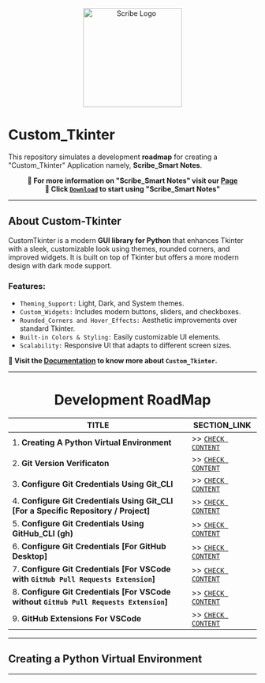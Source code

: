 <div align="center">
   <img src="https://github.com/user-attachments/assets/3f11292f-3f6a-4e25-9de9-3bafa4150daa" alt="Scribe Logo" width="200" height="200">
</div>

# Custom_Tkinter

This repository simulates a development **roadmap** for creating a "Custom_Tkinter" Application namely, **Scribe_Smart Notes**.

<div align="center">
   
   **📌 For more information on "Scribe_Smart Notes" visit our [Page](https://github.com/Yashvant-Chhapwale/Scribe_Smart-Notes)** <br>
   **📌 Click [`Download`](https://github.com/Yashvant-Chhapwale/Scribe_Smart-Notes/releases) to start using "Scribe_Smart Notes"**
</div>

---

## About Custom-Tkinter
CustomTkinter is a modern **GUI library for Python** that enhances Tkinter with a sleek, customizable look using themes, rounded corners, and improved widgets. It is built on top of Tkinter but offers a more modern design with dark mode support.

### Features:
- `Theming_Support:` Light, Dark, and System themes.
- `Custom_Widgets:` Includes modern buttons, sliders, and checkboxes.
- `Rounded_Corners and Hover_Effects:` Aesthetic improvements over standard Tkinter.
- `Built-in Colors & Styling:` Easily customizable UI elements.
- `Scalability:` Responsive UI that adapts to different screen sizes.
  <br>
  
**📌 Visit the [Documentation](https://customtkinter.tomschimansky.com/) to know more about `Custom_Tkinter`.**

---

<div align="center">
 <h1>Development RoadMap</h1>
</div>

<div align="center">
 
| TITLE                                                                                                          | SECTION_LINK                                                                                  |
|----------------------------------------------------------------------------------------------------------------|-----------------------------------------------------------------------------------------------|
| 1.  **Creating A Python Virtual Environment**                                                                  | >> [` CHECK CONTENT `](#creating-a-python-virtual-environment)                                |
| 2.  **Git Version Verificaton**                                                                                | >> [` CHECK CONTENT `](#version-verification)                                                 |
| 3.  **Configure Git Credentials Using Git_CLI**                                                                | >> [` CHECK CONTENT `](#configure-git-using-git_cli)                                          |
| 4.  **Configure Git Credentials Using Git_CLI [For a Specific Repository / Project]**                          | >> [` CHECK CONTENT `](#configure-git-for-a-specific-repositoryproject-using-git_cli)         |
| 5.  **Configure Git Credentials Using GitHub_CLI (gh)**                                                        | >> [` CHECK CONTENT `](#configure-git-using-github_cli-gh)                                    |
| 6.  **Configure Git Credentials [For GitHub Desktop]**                                                         | >> [` CHECK CONTENT `](#configure-git-credentials-for-github-desktop)                         |
| 7.  **Configure Git Credentials [For VSCode with `GitHub Pull Requests Extension`]**                           | >> [` CHECK CONTENT `](#if-github-pull-requests-extension-is-enabled)                         |
| 8.  **Configure Git Credentials [For VSCode without `GitHub Pull Requests Extension`]**                        | >> [` CHECK CONTENT `](#if-github-pull-requests-extension-is-not-enabled)                     |
| 9.  **GitHub Extensions For VSCode**                                                                           | >> [` CHECK CONTENT `](#vscode-extensions)                                                    |
</div>

---

## Creating a Python Virtual Environment


---
